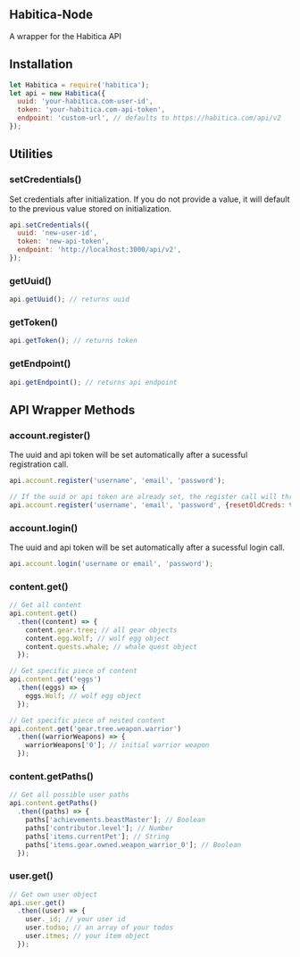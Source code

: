 Habitica-Node
---

A wrapper for the Habitica API

## Installation

```js
let Habitica = require('habitica');
let api = new Habitica({
  uuid: 'your-habitica.com-user-id',
  token: 'your-habitica.com-api-token',
  endpoint: 'custom-url', // defaults to https://habitica.com/api/v2
});
```

## Utilities

### setCredentials()

Set credentials after initialization. If you do not provide a value, it will default to the previous value stored on initialization.

```js
api.setCredentials({
  uuid: 'new-user-id',
  token: 'new-api-token',
  endpoint: 'http://localhost:3000/api/v2',
});
```

### getUuid()

```js
api.getUuid(); // returns uuid
```

### getToken()

```js
api.getToken(); // returns token
```

### getEndpoint()

```js
api.getEndpoint(); // returns api endpoint
```

## API Wrapper Methods

### account.register()

The uuid and api token will be set automatically after a sucessful registration call. 
```js
api.account.register('username', 'email', 'password');

// If the uuid or api token are already set, the register call will throw an error. You can override this behavior by passing in an object with a resetOldCreds parameter set to true
api.account.register('username', 'email', 'password', {resetOldCreds: true});
```

### account.login()

The uuid and api token will be set automatically after a sucessful login call. 
```js
api.account.login('username or email', 'password');
```

### content.get()

```js
// Get all content
api.content.get()
  .then((content) => {
    content.gear.tree; // all gear objects
    content.egg.Wolf; // wolf egg object
    content.quests.whale; // whale quest object
  });

// Get specific piece of content
api.content.get('eggs')
  .then((eggs) => {
    eggs.Wolf; // wolf egg object
  });

// Get specific piece of nested content
api.content.get('gear.tree.weapon.warrior')
  .then((warriorWeapons) => {
    warriorWeapons['0']; // initial warrior weapon
  });
```

### content.getPaths()

```js
// Get all possible user paths
api.content.getPaths()
  .then((paths) => {
    paths['achievements.beastMaster']; // Boolean
    paths['contributor.level']; // Number
    paths['items.currentPet']; // String
    paths['items.gear.owned.weapon_warrior_0']; // Boolean
  });
```

### user.get()

```js
// Get own user object
api.user.get()
  .then((user) => {
    user._id; // your user id
    user.todso; // an array of your todos
    user.itmes; // your item object
  });
```
